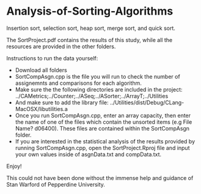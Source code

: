 # Analysis-of-Sorting-Algorithms
Insertion sort, selection sort, heap sort, merge sort, and quick sort.

The SortProject.pdf contains the results of this study, while all the resources are provided in the other folders. 

Instructions to run the data yourself:
- Download all folders
- SortCompAsgn.cpp is the file you will run to check the number of assignemnts and comparisons for each algorithm.
- Make sure the the following directories are included in the project: ../CAMetrics;../Counter;../ASeq;../ASorter;../ArrayT;../Utilities 
- And make sure to add the library file: ../Utilities/dist/Debug/CLang-MacOSX/libutilities.a
- Once you run SortCompAsgn.cpp, enter an array capacity, then enter the name of one of the files which contain the unsorted items (e.g File Name? d06400). These files are contained within the SortCompAsgn folder.
- If you are interested in the statistical analysis of the results provided by running SortCompAsgn.cpp, open the SortProject.Rproj file and input your own values inside of asgnData.txt and compData.txt.

Enjoy!

This could not have been done without the immense help and guidance of Stan Warford of Pepperdine University.
